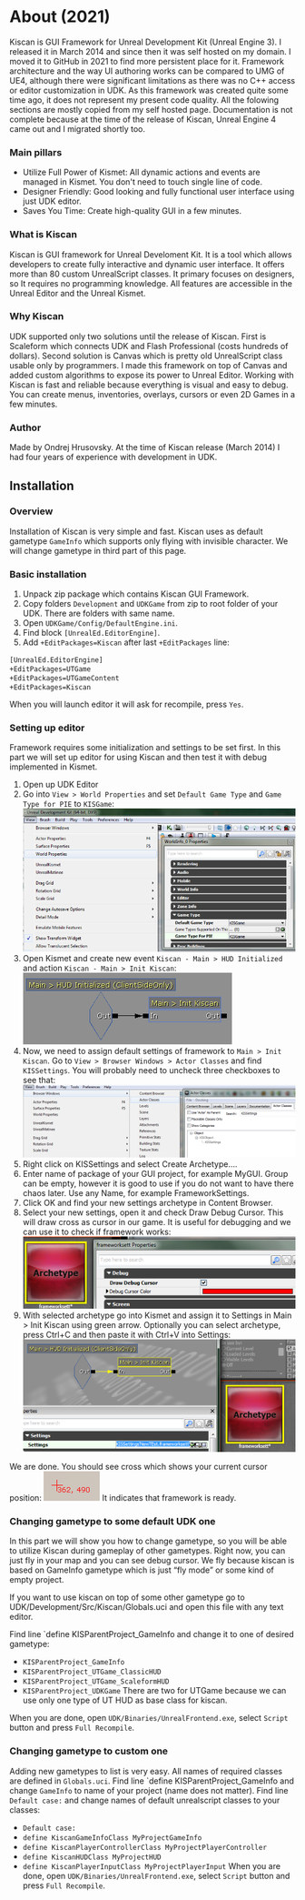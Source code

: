 # About (2021)
Kiscan is GUI Framework for Unreal Development Kit (Unreal Engine 3). I released it in March 2014 and since then it was self hosted on my domain. I moved it to GitHub in 2021 to find more persistent place for it. Framework architecture and the way UI authoring works can be compared to UMG of UE4, although there were significant limitations as there was no C++ access or editor customization in UDK.
As this framework was created quite some time ago, it does not represent my present code quality. All the folowing sections are mostly copied from my self hosted page. Documentation is not complete because at the time of the release of Kiscan, Unreal Engine 4 came out and I migrated shortly too. 

### Main pillars
- Utilize Full Power of Kismet: All dynamic actions and events are managed in Kismet. You don't need to touch single line of code.
- Designer Friendly: Good looking and fully functional user interface using just UDK editor.
- Saves You Time: Create high-quality GUI in a few minutes.

### What is Kiscan
Kiscan is GUI framework for Unreal Develoment Kit. It is a tool which allows developers to create fully interactive and dynamic user interface. It offers more than 80 custom UnrealScript classes. It primary focuses on designers, so It requires no programming knowledge. All features are accessible in the Unreal Editor and the Unreal Kismet.

### Why Kiscan
UDK supported only two solutions until the release of Kiscan. First is Scaleform which connects UDK and Flash Professional (costs hundreds of dollars). Second solution is Canvas which is pretty old UnrealScript class usable only by programmers. I made this framework on top of Canvas and added custom algorithms to expose its power to Unreal Editor. Working with Kiscan is fast and reliable because everything is visual and easy to debug. You can create menus, inventories, overlays, cursors or even 2D Games in a few minutes.

### Author
Made by Ondrej Hrusovsky. At the time of Kiscan release (March 2014) I had four years of experience with development in UDK.

## Installation

### Overview
Installation of Kiscan is very simple and fast. Kiscan uses as default gametype `GameInfo` which supports only flying with invisible character. We will change gametype in third part of this page.

### Basic installation
1. Unpack zip package which contains Kiscan GUI Framework.
2. Copy folders `Development` and `UDKGame` from zip to root folder of your UDK. There are folders with same name.
3. Open `UDKGame/Config/DefaultEngine.ini`.
4. Find block `[UnrealEd.EditorEngine]`.
5. Add `+EditPackages=Kiscan` after last `+EditPackages` line:

```
[UnrealEd.EditorEngine]
+EditPackages=UTGame
+EditPackages=UTGameContent
+EditPackages=Kiscan
```
When you will launch editor it will ask for recompile, press `Yes`.

### Setting up editor
Framework requires some initialization and settings to be set first. In this part we will set up editor for using Kiscan and then test it with debug implemented in Kismet.

1. Open up UDK Editor
2. Go into `View > World Properties` and set `Default Game Type` and `Game Type for PIE` to `KISGame`:
![gametype](https://github.com/Skylonxe/kiscan/blob/main/Resources/gametype.png)
3. Open Kismet and create new event `Kiscan - Main > HUD Initialized` and action `Kiscan - Main > Init Kiscan`:
![initkiscan](https://github.com/Skylonxe/kiscan/blob/main/Resources/initkiscan.png)
4. Now, we need to assign default settings of framework to `Main > Init Kiscan`. Go to `View > Browser Windows > Actor Classes` and find `KISSettings`. You will probably need to uncheck three checkboxes to see that:
![actorclasses](https://github.com/Skylonxe/kiscan/blob/main/Resources/actorclasses.png)
5. Right click on KISSettings and select Create Archetype….
6. Enter name of package of your GUI project, for example MyGUI. Group can be empty, however it is good to use if you do not want to have there chaos later. Use any Name, for example FrameworkSettings.
7. Click OK and find your new settings archetype in Content Browser.
8. Select your new settings, open it and check Draw Debug Cursor. This will draw cross as cursor in our game. It is useful for debugging and we can use it to check if framework works:
![settingsarchetype](https://github.com/Skylonxe/kiscan/blob/main/Resources/settingsarchetype.png)
9. With selected archetype go into Kismet and assign it to Settings in Main > Init Kiscan using green arrow. Optionally you can select archetype, press Ctrl+C and then paste it with Ctrl+V into Settings:
![assignsettings](https://github.com/Skylonxe/kiscan/blob/main/Resources/assignsettings.png)

We are done. You should see cross which shows your current cursor position:
![debugcursor](https://github.com/Skylonxe/kiscan/blob/main/Resources/debugcursor.png)
It indicates that framework is ready.

### Changing gametype to some default UDK one
In this part we will show you how to change gametype, so you will be able to utilize Kiscan during gameplay of other gametypes. Right now, you can just fly in your map and you can see debug cursor. We fly because kiscan is based on GameInfo gametype which is just “fly mode” or some kind of empty project.

If you want to use kiscan on top of some other gametype go to UDK/Development/Src/Kiscan/Globals.uci and open this file with any text editor.

Find line \`define KISParentProject_GameInfo and change it to one of desired gametype:

- `KISParentProject_GameInfo`
- `KISParentProject_UTGame_ClassicHUD`
- `KISParentProject_UTGame_ScaleformHUD`
- `KISParentProject_UDKGame`
There are two for UTGame because we can use only one type of UT HUD as base class for kiscan.

When you are done, open `UDK/Binaries/UnrealFrontend.exe`, select `Script` button and press `Full Recompile`.

### Changing gametype to custom one
Adding new gametypes to list is very easy. All names of required classes are defined in `Globals.uci`. Find line \`define KISParentProject_GameInfo and change `GameInfo` to name of your project (name does not matter). Find line `Default case:` and change names of default unrealscript classes to your classes:

- `Default case:`
- `define KiscanGameInfoClass MyProjectGameInfo`
- `define KiscanPlayerControllerClass MyProjectPlayerController`
- `define KiscanHUDClass MyProjectHUD`
- `define KiscanPlayerInputClass MyProjectPlayerInput`
When you are done, open `UDK/Binaries/UnrealFrontend.exe`, select `Script` button and press `Full Recompile`.
